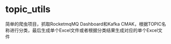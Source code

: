 # topic_utils
简单的爬虫项目，抓取RocketmqMQ Dashboard和Kafka CMAK，根据TOPIC名称进行分类，最后生成单个Excel文件或者根据分类结果生成对应的单个Excel文件
